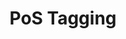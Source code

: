 ---
word: "true"

title: "PoS Tagging"

categories: ['']

tags: ['PoS', 'Tagging']

arwords: 'عمليات تعيين أقسام الكلام'

arexps: []

enwords: ['PoS Tagging']

enexps: []

arlexicons: 'ع'

enlexicons: 'P'

authors: ['Ruqayya Roshdy']

translators: ['']

citations: 'مقدمة في حوسبة اللغة العربية'

sources: 'مركز الملك عبدالله بن عبدالعزيز الدولي لخدمة اللغة العربية'

slug: ""
---